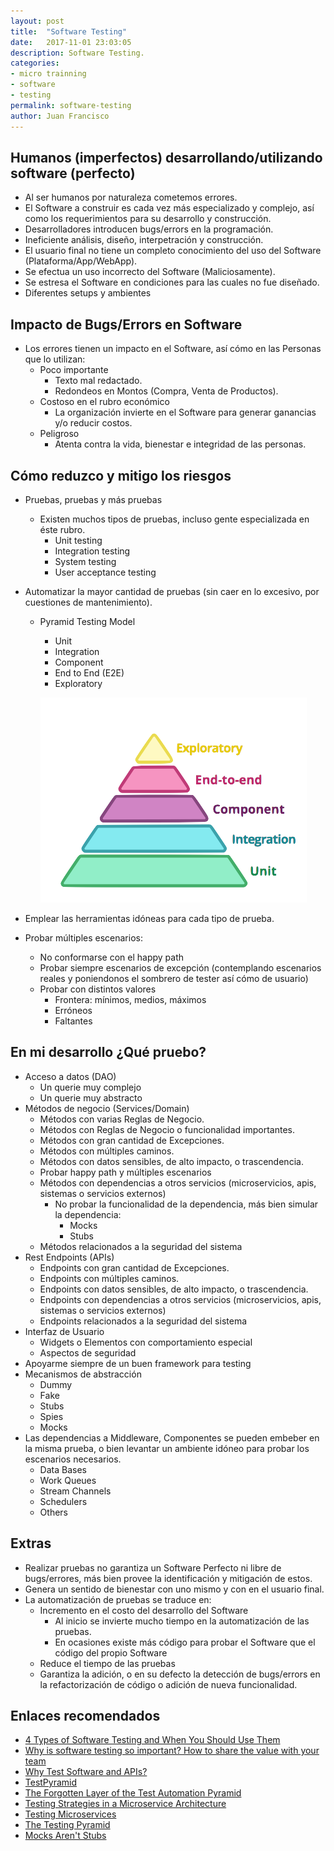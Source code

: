 ```yaml
---
layout: post
title:  "Software Testing"
date:   2017-11-01 23:03:05
description: Software Testing.
categories:
- micro trainning
- software
- testing
permalink: software-testing
author: Juan Francisco
---
```

## Humanos (imperfectos) desarrollando/utilizando software (perfecto)
- Al ser humanos por naturaleza cometemos errores.
- El Software a construir es cada vez más especializado y complejo, así como los requerimientos para su desarrollo y construcción.
- Desarrolladores introducen bugs/errors en la programación.
- Ineficiente análisis, diseño, interpetración y construcción.
- El usuario final no tiene un completo conocimiento del uso del Software (Plataforma/App/WebApp).
- Se efectua un uso incorrecto del Software (Maliciosamente).
- Se estresa el Software en condiciones para las cuales no fue diseñado.
- Diferentes setups y ambientes

## Impacto de Bugs/Errors en Software
- Los errores tienen un impacto en el Software, así cómo en las Personas que lo utilizan:
  - Poco importante
    - Texto mal redactado.
    - Redondeos en Montos (Compra, Venta de Productos).
  - Costoso en el rubro económico
    - La organización invierte en el Software para generar ganancias y/o reducir costos.
  - Peligroso
    - Atenta contra la vida, bienestar e integridad de las personas.

## Cómo reduzco y mitigo los riesgos
- Pruebas, pruebas y más pruebas
  - Existen muchos tipos de pruebas, incluso gente especializada en éste rubro.
    - Unit testing
    - Integration testing
    - System testing
    - User acceptance testing
- Automatizar la mayor cantidad de pruebas (sin caer en lo excesivo, por cuestiones de mantenimiento).
  - Pyramid Testing Model
    - Unit
    - Integration
    - Component
    - End to End (E2E)
    - Exploratory

    ![Alt text](../images/pyramid-testing.png?raw=true "Pyramid Testing")

- Emplear las herramientas idóneas para cada tipo de prueba.
- Probar múltiples escenarios:
  - No conformarse con el happy path
  - Probar siempre escenarios de excepción (contemplando escenarios reales y poniendonos el sombrero de tester así cómo de usuario)
  - Probar con distintos valores 
    - Frontera: mínimos, medios, máximos
    - Erróneos
    - Faltantes

## En mi desarrollo ¿Qué pruebo?
- Acceso a datos (DAO)
  - Un querie muy complejo
  - Un querie muy abstracto
- Métodos de negocio (Services/Domain)
  - Métodos con varias Reglas de Negocio.
  - Métodos con Reglas de Negocio o funcionalidad importantes.
  - Métodos con gran cantidad de Excepciones.
  - Métodos con múltiples caminos.
  - Métodos con datos sensibles, de alto impacto, o trascendencia.
  - Probar happy path y múltiples escenarios
  - Métodos con dependencias a otros servicios (microservicios, apis, sistemas o servicios externos)
    - No probar la funcionalidad de la dependencia, más bien simular la dependencia:
      - Mocks
      - Stubs
  - Métodos relacionados a la seguridad del sistema
- Rest Endpoints (APIs)
  - Endpoints con gran cantidad de Excepciones.
  - Endpoints con múltiples caminos.
  - Endpoints con datos sensibles, de alto impacto, o trascendencia.
  - Endpoints con dependencias a otros servicios (microservicios, apis, sistemas o servicios externos)
  - Endpoints relacionados a la seguridad del sistema
- Interfaz de Usuario
  - Widgets o Elementos con comportamiento especial
  - Aspectos de seguridad
- Apoyarme siempre de un buen framework para testing
- Mecanismos de abstracción
  - Dummy
  - Fake
  - Stubs
  - Spies
  - Mocks
- Las dependencias a Middleware, Componentes se pueden embeber en la misma prueba, o bien levantar un ambiente idóneo para probar los escenarios necesarios.
  - Data Bases
  - Work Queues
  - Stream Channels
  - Schedulers
  - Others

## Extras
- Realizar pruebas no garantiza un Software Perfecto ni libre de bugs/errores, más bien provee la identificación y mitigación de estos.
- Genera un sentido de bienestar con uno mismo y con en el usuario final.
- La automatización de pruebas se traduce en:
  - Incremento en el costo del desarrollo del Software
    - Al inicio se invierte mucho tiempo en la automatización de las pruebas.
    - En ocasiones existe más código para probar el Software que el código del propio Software
  - Reduce el tiempo de las pruebas
  - Garantiza la adición, o en su defecto la detección de bugs/errors en la refactorización de código o adición de nueva funcionalidad.

## Enlaces recomendados
- [4 Types of Software Testing and When You Should Use Them](https://www.process.st/types-of-software-testing/)
- [Why is software testing so important? How to share the value with your team](https://www.atlassian.com/blog/software-teams/why-software-testing-is-important)
- [Why Test Software and APIs?](https://www.soapui.org/testing-dojo/world-of-api-testing/why-test.html)
- [TestPyramid](https://martinfowler.com/bliki/TestPyramid.html)
- [The Forgotten Layer of the Test Automation Pyramid](https://www.mountaingoatsoftware.com/blog/the-forgotten-layer-of-the-test-automation-pyramid)
- [Testing Strategies in a Microservice Architecture](https://martinfowler.com/articles/microservice-testing/)
- [Testing Microservices](http://www.hamvocke.com/blog/testing-microservices/)
- [The Testing Pyramid](http://www.agilenutshell.com/episodes/41-testing-pyramid)
- [Mocks Aren't Stubs](https://martinfowler.com/articles/mocksArentStubs.html)